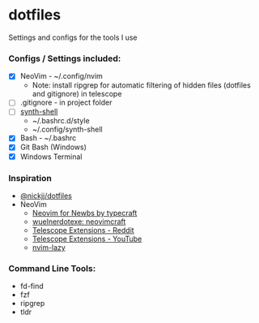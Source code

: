 # dotfiles

Settings and configs for the tools I use

### Configs / Settings included:

- [x] NeoVim - ~/.config/nvim
  - Note: install ripgrep for automatic filtering of hidden files (dotfiles and gitignore) in telescope
- [ ] .gitignore - in project folder
- [ ] [synth-shell](https://github.com/andresgongora/synth-shell)
  - ~/.bashrc.d/style
  - ~/.config/synth-shell
- [x] Bash - ~/.bashrc
- [x] Git Bash (Windows)
- [x] Windows Terminal

### Inspiration

- [@nickjj/dotfiles](https://github.com/nickjj/dotfiles/)
- NeoVim
  - [Neovim for Newbs by typecraft](https://www.youtube.com/playlist?list=PLsz00TDipIffreIaUNk64KxTIkQaGguqn)
  - [wuelnerdotexe: neovimcraft](https://neovimcraft.com/plugin/wuelnerdotexe/nvim/)
  - [Telescope Extensions - Reddit](https://www.reddit.com/r/neovim/comments/1fwp13l/neovim_telescope_extensions/?tl=de)
  - [Telescope Extensions - YouTube](https://www.youtube.com/watch?v=3RJ05hj23Vg)
  - [nvim-lazy](https://github.com/slydragonn/nvim-lazy)

### Command Line Tools:

- fd-find
- fzf
- ripgrep
- tldr
